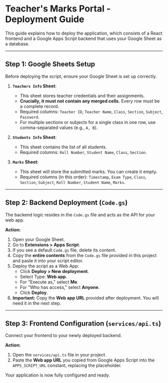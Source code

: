 # Teacher's Marks Portal - Deployment Guide

This guide explains how to deploy the application, which consists of a React frontend and a Google Apps Script backend that uses your Google Sheet as a database.

---

## Step 1: Google Sheets Setup

Before deploying the script, ensure your Google Sheet is set up correctly.

1.  **`Teachers Info` Sheet**:
    *   This sheet stores teacher credentials and their assignments.
    *   **Crucially, it must not contain any merged cells.** Every row must be a complete record.
    *   Required columns: `Teacher ID`, `Teacher Name`, `Class`, `Section`, `Subject`, `Password`.
    *   For multiple sections or subjects for a single class in one row, use comma-separated values (e.g., `A, B`).

2.  **`Students Info` Sheet**:
    *   This sheet contains the list of all students.
    *   Required columns: `Roll Number`, `Student Name`, `Class`, `Section`.

3.  **`Marks` Sheet**:
    *   This sheet will store the submitted marks. You can create it empty.
    *   Required columns (in this order): `Timestamp`, `Exam Type`, `Class`, `Section`, `Subject`, `Roll Number`, `Student Name`, `Marks`.

---

## Step 2: Backend Deployment (`Code.gs`)

The backend logic resides in the `Code.gs` file and acts as the API for your web app.

**Action:**

1.  Open your Google Sheet.
2.  Go to **Extensions > Apps Script**.
3.  If you see a default `Code.gs` file, delete its content.
4.  Copy the **entire contents** from the `Code.gs` file provided in this project and paste it into your script editor.
5.  Deploy the script as a Web App:
    *   Click **Deploy > New deployment**.
    *   Select Type: **Web app**.
    *   For "Execute as," select **Me**.
    *   For "Who has access," select **Anyone**.
    *   Click **Deploy**.
6.  **Important:** Copy the **Web app URL** provided after deployment. You will need it in the next step.

---

## Step 3: Frontend Configuration (`services/api.ts`)

Connect your frontend to your newly deployed backend.

**Action:**

1.  Open the `services/api.ts` file in your project.
2.  Paste the **Web app URL** you copied from Google Apps Script into the `APPS_SCRIPT_URL` constant, replacing the placeholder.

Your application is now fully configured and ready.